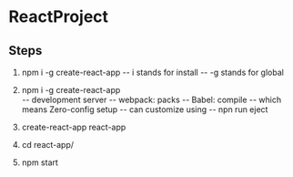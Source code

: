 # ReactProject

## Steps

1. npm i -g create-react-app
-- i stands for install
-- -g stands for global

2. npm i -g create-react-app  
-- development server
-- webpack: packs
-- Babel: compile
-- which means Zero-config setup
-- can customize using
    -- npn run eject

3. create-react-app react-app
4. cd react-app/
5. npm start 